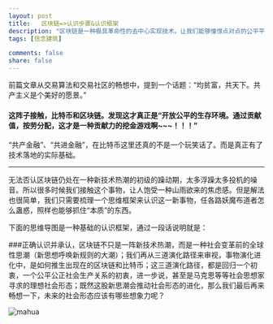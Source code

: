 ```yaml
---
layout: post
title:   区块链=>认识步骤&认识框架
description: "区块链是一种极具革命性的去中心实现技术。让我们能够憧憬点对点的公平平等的社会生产关系。"
tags: [信念建筑]

comments: false
share: false
---
```



前篇文章从交易算法和交易社区的畅想中，提到一个话题：“均贫富，共天下。共产主义是个美好的愿景。”

#### 这阵子接触，比特币和区块链。发现这才真正是“开放公平的生存环境。通过贡献值，按劳分配，这才是一种贡献力的挖金游戏啊~~~！！！”


 “共产金融”、“共进金融”，在比特币这里还真的不是一个玩笑话了。而是真正有了技术落地的实际基础。
 
 ---

 无法否认区块链仍处在一种新技术热潮的初级的躁动期，太多浮躁太多投机的噪音。所以很多时候我们接触这个事物，让人饱受一种山雨欲来的焦虑感。但是解法也很简单，我们只需要梳理一个思维框架来认识这一新事物，任各路妖魔布道者怎么蛊惑，照样也能够抓住“本质”的东西。

 下面的思维导图是一种基础的认识框架，通过一段话说明就是：

###正确认识并承认，区块链不只是一阵新技术热潮，而是一种社会变革前的全球性思潮（新思想呼唤新规则的大潮）；我们再从三道演化路径来审视，事物演化进化中，是如何推生出现在的区块链和比特币；这三道演化路径，都是回归一个初衷，一个公平公正社会生产关系的初衷，进一步说，甚至是马克思等等社会思想家寻求的理想社会形态；既然这股新思潮会推动社会形态的进化，那么我们最后再来畅想一下，未来的社会形态应该有哪些想象力呢？


![mahua](http://b-egs-studio-images.oss-cn-shenzhen.aliyuncs.com/blog-snippet/%E5%8C%BA%E5%9D%97%E9%93%BE%E8%AE%A4%E8%AF%86%E6%AD%A5%E9%AA%A4.png)




